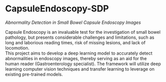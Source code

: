 # CapsuleEndoscopy-SDP
 *Abnormality Detection in Small Bowel Capsule Endoscopy Images*

Capsule Endoscopy is an invaluable test for the investigation of small bowel pathology, but presents considerable challenges and limitations, such as long and laborious reading times, risk of missing lesions, and lack of locomotion.  
This project aims to develop a deep learning model to accurately detect abnormalities in endoscopy images, thereby serving as an aid for the human reader (Gastroenterology specialist). The framework will utilize deep learning computer vision techniques and transfer learning to leverage on existing pre-trained models.
